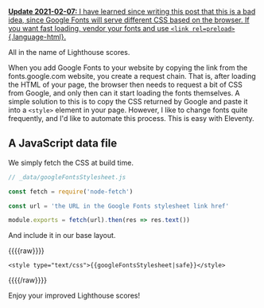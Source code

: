 <!--
title: Eleventy — Dynamically Inlining Google Fonts
date: 2020-07-24T14:33+03
syndication:
  DEV: https://dev.to/dz4k/eleventy-dynamically-inlining-google-fonts-2geg
-->

 <ins> **Update <time>2021-02-07</time>:** I have learned since writing this post that this is a bad idea, since Google Fonts will serve different CSS based on the browser. If you want fast loading, vendor your fonts and use `<link rel=preload>`{.language-html}. </ins>

All in the name of Lighthouse scores.

When you add Google Fonts to your website by copying the link from the fonts.google.com website, you create a request chain. That is, after loading the HTML of your page, the browser then needs to request a bit of CSS from Google, and only then can it start loading the fonts themselves. A simple solution to this is to copy the CSS returned by Google and paste it into a `<style>` element in your page. However, I like to change fonts quite frequently, and I'd like to automate this process. This is easy with Eleventy.

## A JavaScript data file

We simply fetch the CSS at build time.

~~~js
// _data/googleFontsStylesheet.js

const fetch = require('node-fetch')

const url = 'the URL in the Google Fonts stylesheet link href'

module.exports = fetch(url).then(res => res.text())
~~~

And include it in our base layout.

{{{{raw}}}}
~~~liquid
<style type="text/css">{{googleFontsStylesheet|safe}}</style>
~~~
{{{{/raw}}}}

Enjoy your improved Lighthouse scores!
